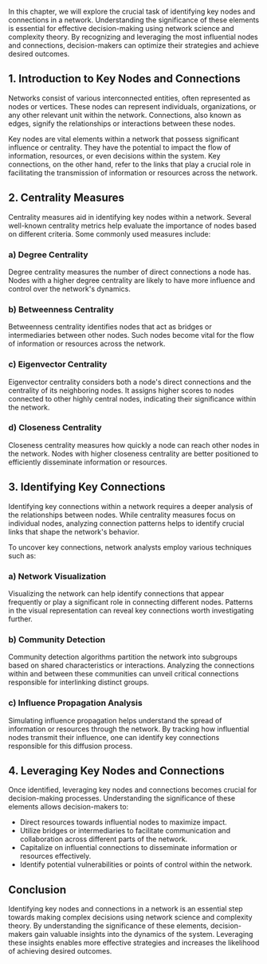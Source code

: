 
In this chapter, we will explore the crucial task of identifying key nodes and connections in a network. Understanding the significance of these elements is essential for effective decision-making using network science and complexity theory. By recognizing and leveraging the most influential nodes and connections, decision-makers can optimize their strategies and achieve desired outcomes.

## 1\. Introduction to Key Nodes and Connections

Networks consist of various interconnected entities, often represented as nodes or vertices. These nodes can represent individuals, organizations, or any other relevant unit within the network. Connections, also known as edges, signify the relationships or interactions between these nodes.

Key nodes are vital elements within a network that possess significant influence or centrality. They have the potential to impact the flow of information, resources, or even decisions within the system. Key connections, on the other hand, refer to the links that play a crucial role in facilitating the transmission of information or resources across the network.

## 2\. Centrality Measures

Centrality measures aid in identifying key nodes within a network. Several well-known centrality metrics help evaluate the importance of nodes based on different criteria. Some commonly used measures include:

### a) Degree Centrality

Degree centrality measures the number of direct connections a node has. Nodes with a higher degree centrality are likely to have more influence and control over the network's dynamics.

### b) Betweenness Centrality

Betweenness centrality identifies nodes that act as bridges or intermediaries between other nodes. Such nodes become vital for the flow of information or resources across the network.

### c) Eigenvector Centrality

Eigenvector centrality considers both a node's direct connections and the centrality of its neighboring nodes. It assigns higher scores to nodes connected to other highly central nodes, indicating their significance within the network.

### d) Closeness Centrality

Closeness centrality measures how quickly a node can reach other nodes in the network. Nodes with higher closeness centrality are better positioned to efficiently disseminate information or resources.

## 3\. Identifying Key Connections

Identifying key connections within a network requires a deeper analysis of the relationships between nodes. While centrality measures focus on individual nodes, analyzing connection patterns helps to identify crucial links that shape the network's behavior.

To uncover key connections, network analysts employ various techniques such as:

### a) Network Visualization

Visualizing the network can help identify connections that appear frequently or play a significant role in connecting different nodes. Patterns in the visual representation can reveal key connections worth investigating further.

### b) Community Detection

Community detection algorithms partition the network into subgroups based on shared characteristics or interactions. Analyzing the connections within and between these communities can unveil critical connections responsible for interlinking distinct groups.

### c) Influence Propagation Analysis

Simulating influence propagation helps understand the spread of information or resources through the network. By tracking how influential nodes transmit their influence, one can identify key connections responsible for this diffusion process.

## 4\. Leveraging Key Nodes and Connections

Once identified, leveraging key nodes and connections becomes crucial for decision-making processes. Understanding the significance of these elements allows decision-makers to:

- Direct resources towards influential nodes to maximize impact.
- Utilize bridges or intermediaries to facilitate communication and collaboration across different parts of the network.
- Capitalize on influential connections to disseminate information or resources effectively.
- Identify potential vulnerabilities or points of control within the network.

## Conclusion

Identifying key nodes and connections in a network is an essential step towards making complex decisions using network science and complexity theory. By understanding the significance of these elements, decision-makers gain valuable insights into the dynamics of the system. Leveraging these insights enables more effective strategies and increases the likelihood of achieving desired outcomes.
